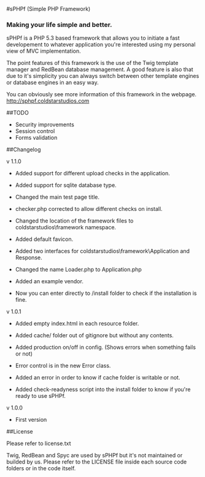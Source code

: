 #sPHPf (Simple PHP Framework)
### Making your life simple and better.

sPHPf is a PHP 5.3 based framework that allows you to initiate a fast developement
to whatever application you're interested using my personal view of MVC implementation.

The point features of this framework is the use of the Twig template manager and RedBean database
management. A good feature is also that due to it's simplicity you can always
switch between other template engines or database engines in an easy way.

You can obviously see more information of this framework in the webpage.
http://sphpf.coldstarstudios.com

##TODO

- Security improvements
- Session control
- Forms validation

##Changelog

v 1.1.0

- Added support for different upload checks in the application.

- Added support for sqlite database type.

- Changed the main test page title.

- checker.php corrected to allow different checks on install.

- Changed the location of the framework files to coldstarstudios\framework namespace.

- Added default favicon.

- Added two interfaces for coldstarstudios\framework\Application and Response.

- Changed the name Loader.php to Application.php

- Added an example vendor.

- Now you can enter directly to /install folder to check if the installation is fine.

v 1.0.1

- Added empty index.html in each resource folder.

- Added cache/ folder out of gitignore but without any contents.

- Added production on/off in config. (Shows errors when something fails or not)

- Error control is in the new Error class.

- Added an error in order to know if cache folder is writable or not.

- Added check-readyness script into the install folder to know if you're ready to use sPHPf.

v 1.0.0

- First version

##License

Please refer to license.txt

Twig, RedBean and Spyc are used by sPHPf but it's not maintained or builded by us. Please
refer to the LICENSE file inside each source code folders or in the code itself.
